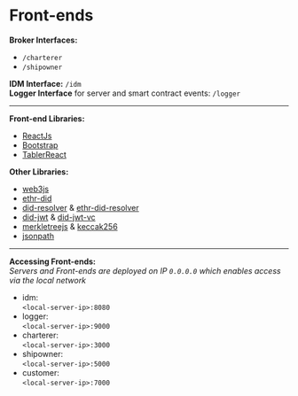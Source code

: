 # Front-ends

**Broker Interfaces:**

-   `/charterer`
-   `/shipowner`

**IDM Interface:** `/idm`  
**Logger Interface** for server and smart contract events: `/logger`

---

**Front-end Libraries:**

-   [ReactJs](https://reactjs.org/)
-   [Bootstrap](https://react-bootstrap.netlify.app/)
-   [TablerReact](https://github.com/tabler/tabler-react)

**Other Libraries:**

-   [web3js](https://web3js.readthedocs.io)
-   [ethr-did](https://github.com/uport-project/ethr-did)
-   [did-resolver](https://github.com/decentralized-identity/did-resolver) & [ethr-did-resolver](https://github.com/decentralized-identity/ethr-did-resolver)
-   [did-jwt](https://github.com/decentralized-identity/did-jwt) & [did-jwt-vc](https://github.com/decentralized-identity/did-jwt-vc)
-   [merkletreejs](https://github.com/miguelmota/merkletreejs) & [keccak256](https://github.com/miguelmota/keccak256)
-   [jsonpath](https://github.com/dchester/jsonpath)

---

**Accessing Front-ends:**  
_Servers and Front-ends are deployed on IP `0.0.0.0` which enables access via the local network_

-   idm:  
     `<local-server-ip>:8080`
-   logger:  
     `<local-server-ip>:9000`
-   charterer:  
    `<local-server-ip>:3000`
-   shipowner:  
    `<local-server-ip>:5000`
-   customer:  
    `<local-server-ip>:7000`
